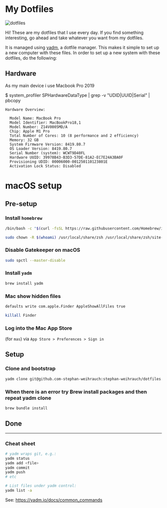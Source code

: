 # My Dotfiles

![dotfiles](https://dotfiles.github.io/images/dotfiles-logo.png)

Hi! These are my dotfiles that I use every day. If you find something
interesting, go ahead and take whatever you want from my dotfiles.

It is managed using [yadm](https://github.com/TheLocehiliosan/yadm/), a dotfile
manager. This makes it simple to set up a new computer with these files. In
order to set up a new system with these dotfiles, do the following:

## Hardware

As my main device i use Macbook Pro 2019

$ system_profiler SPHardwareDataType | grep -v "UDID\|UUID\|Serial" | pbcopy

    Hardware Overview:

      Model Name: MacBook Pro
      Model Identifier: MacBookPro18,1
      Model Number: Z14V0005MD/A
      Chip: Apple M1 Pro
      Total Number of Cores: 10 (8 performance and 2 efficiency)
      Memory: 32 GB
      System Firmware Version: 8419.80.7
      OS Loader Version: 8419.80.7
      Serial Number (system): WCWT9D40FL
      Hardware UUID: 39978B43-B3D3-57DE-81A2-EC7E24A3BA0F
      Provisioning UDID: 00006000-001250110123801E
      Activation Lock Status: Disabled



# macOS setup

## Pre-setup

### Install `homebrew`

```bash
/bin/bash -c "$(curl -fsSL https://raw.githubusercontent.com/Homebrew/install/HEAD/install.sh)"
```

```bash
sudo chown -R $(whoami) /usr/local/share/zsh /usr/local/share/zsh/site-functions
```

### Disable Gatekeeper on macOS 

```bash
sudo spctl --master-disable
```

### Install `yadm`

```bash
brew install yadm
```


### Mac show hidden files
```bash
defaults write com.apple.Finder AppleShowAllFiles true

killall Finder
```

### Log into the Mac App Store

(for `mas`) via `App Store > Preferences > Sign in`

## Setup

### Clone and bootstrap

```bash
yadm clone git@github.com-stephan-weihrauch:stephan-weihrauch/dotfiles.git 
```


### When there is an error try Brew install packages and then repeat yadm clone

```bash
brew bundle install
```


## Done

----



### Cheat sheet

```bash
# yadm wraps git, e.g.:
yadm status
yadm add <file>
yadm commit
yadm push
# etc

# List files under yadm control:
yadm list -a
```

See: <https://yadm.io/docs/common_commands>
